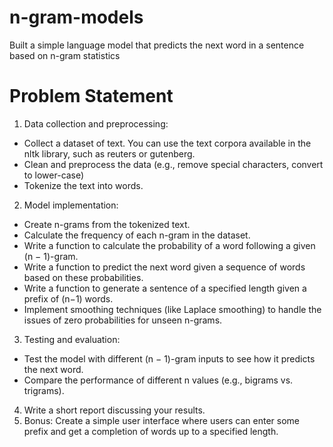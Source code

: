 # n-gram-models
Built a simple language model that predicts the next word in a sentence based on n-gram statistics

# Problem Statement
1. Data collection and preprocessing:
  - Collect a dataset of text. You can use the text corpora available in the nltk library,
such as reuters or gutenberg.
  - Clean and preprocess the data (e.g., remove special characters, convert to lower-case)
  - Tokenize the text into words.
2. Model implementation:
  - Create n-grams from the tokenized text.
  - Calculate the frequency of each n-gram in the dataset.
  - Write a function to calculate the probability of a word following a given (n − 1)-gram.
  - Write a function to predict the next word given a sequence of words based on these probabilities.
  - Write a function to generate a sentence of a specified length given a prefix of (n−1) words.
  - Implement smoothing techniques (like Laplace smoothing) to handle the issues of zero probabilities for unseen n-grams.
3. Testing and evaluation:
  - Test the model with different (n − 1)-gram inputs to see how it predicts the next word.
  - Compare the performance of different n values (e.g., bigrams vs. trigrams).
4. Write a short report discussing your results.
5. Bonus: Create a simple user interface where users can enter some prefix and get a
completion of words up to a specified length.
